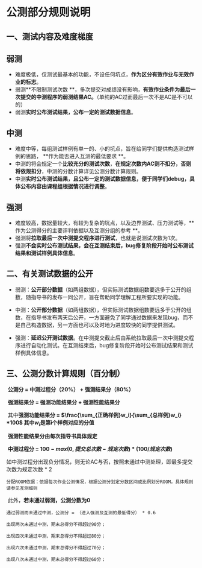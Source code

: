 # 公测部分规则说明

## 一、测试内容及难度梯度

## 弱测

- 难度极低，仅测试最基本的功能，不设任何坑点，**作为区分有效作业与无效作业的标志**。
- 弱测**不限制测试次数 **，多次提交对成绩没有影响，**有效作业条件为最后一次提交的中测程序的弱测结果AC。**（单纯的AC过而最后一次不是AC是不可以的）
- 弱测**实时公布测试结果，公布一定的测试数据信息**。

## 中测

- 难度中等，每组测试样例有单一的、小的坑点，旨在给同学们提供构造测试样例的思路， **作为能否进入互测的最低要求 **。
- 中测的将会规定一个**比较充分的测试次数**，**在规定次数内AC则不扣分，否则将依规扣分**，中测的分数计算详见公测分数计算规则。
- 中测**实时公布测试结果，且公布一定的测试数据信息，便于同学们debug，具体公布内容由课程组根据情况进行调整**。

## 强测

- 难度较高，数据量较大，有较为复杂的坑点，以及边界测试、压力测试等，**作为公测得分的主要评判依据以及互测分组的参考 **。
- 强测将**拉取最后一次中测提交程序进行测试**，也就是说测试次数为1次。
- 强测**不会实时公布测试结果，会在互测结束后，bug修复阶段开始时公布测试结果和测试样例具体信息**。

## 二、有关测试数据的公开

- 弱测：**公开部分数据**（如两组数据），但实际测试数据组数要远多于公开的组数，随指导书的发布一同公开，旨在帮助同学理解工程所要实现的功能。

- 中测：**公开部分数据**（如两组数据），但实际测试数据组数要远多于公开的组数，在指导书发布两天后公开，一方面避免了同学通过数据来发现bug，而不是自己构造数据，另一方面也可以及时地为进度较快的同学提供测试。
- 强测：**延迟公开测试数据**。在中测提交截止后由系统拉取最后一次中测提交程序进行自动化测试。在互测结束后，bug修复阶段开始时公布测试结果和测试样例具体信息。

## 三、公测分数计算规则（百分制）

​	**公测分 = 中测过程分（20%） + 强测结果分（80%）**

​	**强测结果分 = 强测功能结果分 + 强测性能结果分**

​	其中**强测功能结果分 = $\frac{\sum_{正确样例}w_i}{\sum_{总样例}w_i} *100$ 其中$w_i$是第i个样例对应的分值** 

​	**强测性能结果分由每次指导书具体规定**

​	**中测过程分 = $100 - max(0, 提交总次数 - 规定次数) * (100 / 规定次数)$** 

​	如中测过程分出现负分情况，则无论AC与否，按照未通过中测处理，即最多提交次数为规定次数 * 2

	分配ROOM依据：依据每次作业公测情况，根据公测分划定分数区间或比例划分ROOM，具体规则请参见互测细则

​	此外，**若未通过弱测，公测分数为0**

	通过弱测而未通过中测，公测分 = （进入强测及互测的最低得分） * 0.6
	
	出现两次未通过中测，期末总得分不得超过90分；
	
	出现四次未通过中测，期末总得分不得超过80分；
	
	出现六次未通过中测，期末总得分不得超过70分；
	
	出现八次未通过中测，期末总得分不得超过60分；

​	
